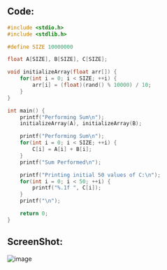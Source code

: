 ## Code:

```c
#include <stdio.h>
#include <stdlib.h>

#define SIZE 10000000

float A[SIZE], B[SIZE], C[SIZE];

void initializeArray(float arr[]) {
    for(int i = 0; i < SIZE; ++i) {
        arr[i] = (float)(rand() % 10000) / 10;
    }
}

int main() {
    printf("Performing Sum\n");
    initializeArray(A), initializeArray(B);

    printf("Performing Sum\n");
    for(int i = 0; i < SIZE; ++i) {
        C[i] = A[i] + B[i];
    }
    printf("Sum Performed\n");

    printf("Printing initial 50 values of C:\n");
    for(int i = 0; i < 50; ++i) {
        printf("%.1f ", C[i]);
    }
    printf("\n");

    return 0;
}
```

## ScreenShot:

![image](https://github.com/user-attachments/assets/77f0d153-355b-4bda-8ba6-75425abda13d)
